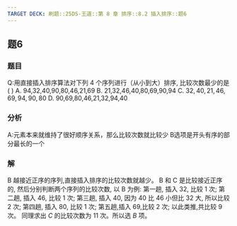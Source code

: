 ```yaml
---
TARGET DECK: 刷题::25DS-王道::第 8 章 排序::8.2 插入排序::题6
---
```

## 题6
### 题目
Q:用直接插入排序算法对下列 4 个序列进行（从小到大）排序, 比较次数最少的是 ( )
A. 94,32,40,90,80,46,21,69 
B. 21,32,46,40,80,69,90,94
C. ${32},{40},{21},{46},{69},{94},{90},{80}$ 
D. 90,69,80,46,21,32,94,40
### 分析
A:元素本来就维持了很好顺序关系，那么比较次数就比较少
B选项是开头有序的部分最长的一个
### 解
B
越接近正序的序列,直接插入排序的比较次数就越少。
B 和 C 是比较接近正序的, 然后分别判断两个序列的比较次数, 以 B 为例: 第一趟, 插入 32, 比较 1 次;
第二趟, 插入 46, 比较 1 次;
第三趟, 插入 40, 因为 40 比 46 小但比 32 大, 所以比较 2 次;
第四趟, 插入 80, 比较 1 次;
第五趟,插入 69,比较 2 次;
以此类推,共比较 9 次。
同理求出 $C$ 的比较次数为 11 次。所以选 $B$ 项。
<!--ID: 1727859179369-->

